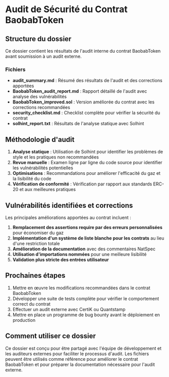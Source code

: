 # Audit de Sécurité du Contrat BaobabToken

## Structure du dossier

Ce dossier contient les résultats de l'audit interne du contrat BaobabToken avant soumission à un audit externe.

### Fichiers

- **audit_summary.md** : Résumé des résultats de l'audit et des corrections apportées
- **BaobabToken_audit_report.md** : Rapport détaillé de l'audit avec analyse des vulnérabilités
- **BaobabToken_improved.sol** : Version améliorée du contrat avec les corrections recommandées
- **security_checklist.md** : Checklist complète pour vérifier la sécurité du contrat
- **solhint_report.txt** : Résultats de l'analyse statique avec Solhint

## Méthodologie d'audit

1. **Analyse statique** : Utilisation de Solhint pour identifier les problèmes de style et les pratiques non recommandées
2. **Revue manuelle** : Examen ligne par ligne du code source pour identifier les vulnérabilités potentielles
3. **Optimisations** : Recommandations pour améliorer l'efficacité du gaz et la lisibilité du code
4. **Vérification de conformité** : Vérification par rapport aux standards ERC-20 et aux meilleures pratiques

## Vulnérabilités identifiées et corrections

Les principales améliorations apportées au contrat incluent :

1. **Remplacement des assertions require par des erreurs personnalisées** pour économiser du gaz
2. **Implémentation d'un système de liste blanche pour les contrats** au lieu d'une restriction totale
3. **Amélioration de la documentation** avec des commentaires NatSpec
4. **Utilisation d'importations nommées** pour une meilleure lisibilité
5. **Validation plus stricte des entrées utilisateur**

## Prochaines étapes

1. Mettre en œuvre les modifications recommandées dans le contrat BaobabToken
2. Développer une suite de tests complète pour vérifier le comportement correct du contrat
3. Effectuer un audit externe avec CertiK ou Quantstamp
4. Mettre en place un programme de bug bounty avant le déploiement en production

## Comment utiliser ce dossier

Ce dossier est conçu pour être partagé avec l'équipe de développement et les auditeurs externes pour faciliter le processus d'audit. Les fichiers peuvent être utilisés comme référence pour améliorer le contrat BaobabToken et pour préparer la documentation nécessaire pour l'audit externe. 